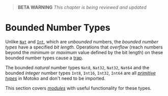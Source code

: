 > **BETA WARNING** _This chapter is being reviewed and updated_

# Bounded Number Types

Unlike [`Nat`](/base-library/primitive-types/nat.html) and [`Int`](/base-library/primitive-types/int.html), which are _unbounded_ numbers, the _bounded number types_ have a specified _bit length_. Operations that _overflow_ (reach numbers beyond the _minimum_ or _maximum_ value defined by the bit length) on these bounded number types cause a [trap](/advanced-concepts/async-programming/errors-and-traps.html).

The bounded _natural_ number types `Nat8`, `Nat32`, `Nat32`, `Nat64` and the bounded _integer_ number types `Int8`, `Int16`, `Int32`, `Int64` are all [_primitive types_](/common-programming-concepts/types.html#primitive-types) in Motoko and don't need to be imported.

This section covers [_modules_](common-programming-concepts/modules.html) with useful functionality for these types.
